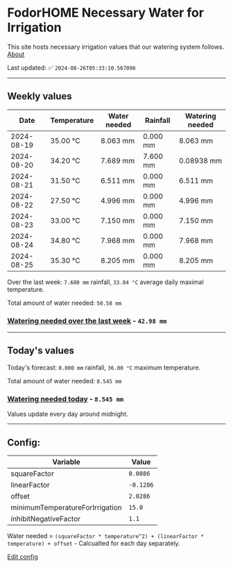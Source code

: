 # FodorHOME Necessary Water for Irrigation

This site hosts necessary irrigation values that our watering system follows. [About](https://github.com/redyau/irrigation)

Last updated: ✅ `2024-08-26T05:33:10.567096`

---

## Weekly values

| Date | Temperature | Water needed | Rainfall | Watering needed |
|-----|-----|-----|-----|-----|
| 2024-08-19 | 35.00 °C | 8.063 mm | 0.000 mm | 8.063 mm |
| 2024-08-20 | 34.20 °C | 7.689 mm | 7.600 mm | 0.08938 mm |
| 2024-08-21 | 31.50 °C | 6.511 mm | 0.000 mm | 6.511 mm |
| 2024-08-22 | 27.50 °C | 4.996 mm | 0.000 mm | 4.996 mm |
| 2024-08-23 | 33.00 °C | 7.150 mm | 0.000 mm | 7.150 mm |
| 2024-08-24 | 34.80 °C | 7.968 mm | 0.000 mm | 7.968 mm |
| 2024-08-25 | 35.30 °C | 8.205 mm | 0.000 mm | 8.205 mm |


Over the last week: `7.600 mm` rainfall, `33.04 °C` average daily maximal temperature.

Total amount of water needed: `50.58 mm`

### [Watering needed over the last week](lastweek.txt) - `42.98 mm`

---

## Today's values

Today's forecast: `0.000 mm` rainfall, `36.00 °C` maximum temperature.

Total amount of water needed: `8.545 mm`

### [Watering needed today](today.txt) - `8.545 mm`

Values update every day around midnight.

---

## Config:

| Variable | Value |
|-----|-----|
| squareFactor | `0.0086` |
| linearFactor | `-0.1286` |
| offset | `2.0286` |
| minimumTemperatureForIrrigation | `15.0` |
| inhibitNegativeFactor | `1.1` |

Water needed = `(squareFactor * temperature^2) + (linearFactor * temperature) + offset` - Calcualted for each day separately.

[Edit config](https://github.com/RedyAu/irrigation/edit/main/config.json)
